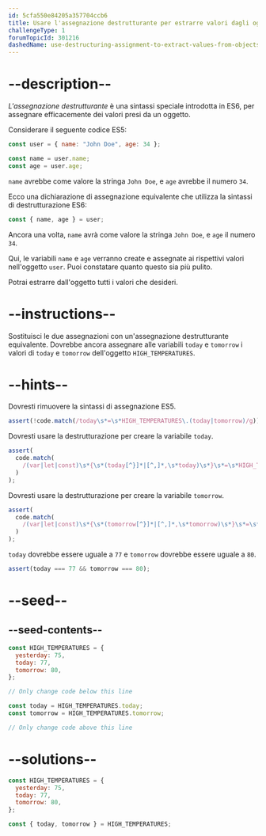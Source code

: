 ```yaml
---
id: 5cfa550e84205a357704ccb6
title: Usare l'assegnazione destrutturante per estrarre valori dagli oggetti
challengeType: 1
forumTopicId: 301216
dashedName: use-destructuring-assignment-to-extract-values-from-objects
---
```


# --description--

<dfn>L'assegnazione destrutturante</dfn> è una sintassi speciale introdotta in ES6, per assegnare efficacemente dei valori presi da un oggetto.

Considerare il seguente codice ES5:

```js
const user = { name: "John Doe", age: 34 };

const name = user.name;
const age = user.age;
```

`name` avrebbe come valore la stringa `John Doe`, e `age` avrebbe il numero `34`.

Ecco una dichiarazione di assegnazione equivalente che utilizza la sintassi di destrutturazione ES6:

```js
const { name, age } = user;
```

Ancora una volta, `name` avrà come valore la stringa `John Doe`, e `age` il numero `34`.

Qui, le variabili `name` e `age` verranno create e assegnate ai rispettivi valori nell'oggetto `user`. Puoi constatare quanto questo sia più pulito.

Potrai estrarre dall'oggetto tutti i valori che desideri.

# --instructions--

Sostituisci le due assegnazioni con un'assegnazione destrutturante equivalente. Dovrebbe ancora assegnare alle variabili `today` e `tomorrow` i valori di `today` e `tomorrow` dell'oggetto `HIGH_TEMPERATURES`.

# --hints--

Dovresti rimuovere la sintassi di assegnazione ES5.

```js
assert(!code.match(/today\s*=\s*HIGH_TEMPERATURES\.(today|tomorrow)/g));
```

Dovresti usare la destrutturazione per creare la variabile `today`.

```js
assert(
  code.match(
    /(var|let|const)\s*{\s*(today[^}]*|[^,]*,\s*today)\s*}\s*=\s*HIGH_TEMPERATURES(;|\s+|\/\/)/g
  )
);
```

Dovresti usare la destrutturazione per creare la variabile `tomorrow`.

```js
assert(
  code.match(
    /(var|let|const)\s*{\s*(tomorrow[^}]*|[^,]*,\s*tomorrow)\s*}\s*=\s*HIGH_TEMPERATURES(;|\s+|\/\/)/g
  )
);
```

`today` dovrebbe essere uguale a `77` e `tomorrow` dovrebbe essere uguale a `80`.

```js
assert(today === 77 && tomorrow === 80);
```

# --seed--

## --seed-contents--

```js
const HIGH_TEMPERATURES = {
  yesterday: 75,
  today: 77,
  tomorrow: 80,
};

// Only change code below this line

const today = HIGH_TEMPERATURES.today;
const tomorrow = HIGH_TEMPERATURES.tomorrow;

// Only change code above this line
```

# --solutions--

```js
const HIGH_TEMPERATURES = {
  yesterday: 75,
  today: 77,
  tomorrow: 80,
};

const { today, tomorrow } = HIGH_TEMPERATURES;
```
